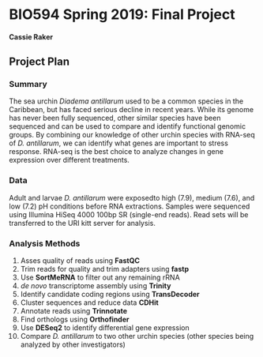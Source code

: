 # **BIO594 Spring 2019: Final Project**
#### Cassie Raker

## Project Plan
### Summary
The sea urchin *Diadema antillarum* used to be a common species in the Caribbean, but has faced serious decline in recent years. While its genome has never been fully sequenced, other similar species have been sequenced and can be used to compare and identify functional genomic groups. By combining our knowledge of other urchin species with RNA-seq of *D. antillarum*, we can identify what genes are important to stress response. RNA-seq is the best choice to analyze changes in gene expression over different treatments.

### Data
Adult and larvae *D. antillarum* were exposedto high (7.9), medium (7.6), and low (7.2) pH conditions before RNA extractions. Samples were sequenced using Illumina HiSeq 4000 100bp SR (single-end reads). Read sets will be transferred to the URI kitt server for analysis.

### Analysis Methods
1. Asses quality of reads using **FastQC**
2. Trim reads for quality and trim adapters using **fastp**
3. Use **SortMeRNA** to filter out any remaining rRNA
4. *de novo* transcriptome assembly using **Trinity**
5. Identify candidate coding regions using **TransDecoder**
6. Cluster sequences and reduce data **CDHit**
7. Annotate reads using **Trinnotate**
8. Find orthologs using **Orthofinder**
9. Use **DESeq2** to identify differential gene expression
10. Compare *D. antillarum* to two other urchin species (other species being analyzed by other investigators)
